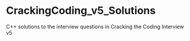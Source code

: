 CrackingCoding_v5_Solutions
===========================

C++ solutions to the interview questions in Cracking the Coding Interview v5
